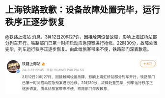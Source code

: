 # 上海铁路致歉：设备故障处置完毕，运行秩序正逐步恢复

@铁路上海站
消息，3月12日20时27许，因接触网设备故障，影响上海虹桥站部分列车开行。铁路部门已第一时间启动应急预案进行抢修。22时30分，故障处置完毕，列车运行秩序正逐步恢复。由此给旅客带来不便，铁路部门深表歉意。
​​​

![a8c7248c06b51f0c240da11e8e0a36c0.jpg](https://raw.githubusercontent.com/qqhsx/qqnews_image/main/2024/03/12/上海铁路致歉：设备故障处置完毕，运行秩序正逐步恢复/a8c7248c06b51f0c240da11e8e0a36c0.jpg)

